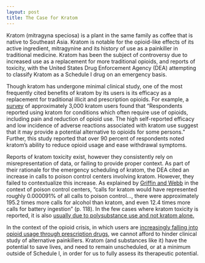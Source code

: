 ```yaml
---
layout: post
title: The Case for Kratom
---
```

Kratom (mitragyna speciosa) is a plant in the same family as coffee that is native to Southeast Asia. Kratom is notable for the opioid-like effects of its active ingredient, mitragynine and its history of use as a painkiller in traditional medicine. Kratom has been the subject of controversy due to increased use as a replacement for more traditional opioids, and reports of toxicity, with the United States Drug Enforcement Agency (DEA) attempting to classify Kratom as a Schedule I drug on an emergency basis.

Though kratom has undergone minimal clinical study, one of the most frequently cited benefits of kratom by its users is its efficacy as a replacement for traditional illicit and prescription opioids. For example, a [survey](https://www.sciencedirect.com/science/article/pii/S0376871619301966) of approximately 3,000 kratom users found that “Respondents reported using kratom for conditions which often require use of opioids, including pain and reduction of opioid use. The high self-reported efficacy and low incidence of adverse reactions associated with kratom use suggest that it may provide a potential alternative to opioids for some persons.” Further, this study reported that over 90 percent of respondents noted kratom’s ability to reduce opioid usage and ease withdrawal symptoms.

Reports of kratom toxicity exist, however they consistently rely on misrepresentation of data, or failing to provide proper context. As part of their rationale for the emergency scheduling of kratom, the DEA cited an increase in calls to poison control centers involving kratom. However, they failed to contextualize this increase. As explained by [Griffin and Webb](https://www.tandfonline.com/doi/full/10.1080/02791072.2017.1371363) in the context of poison control centers, “calls for kratom would have represented roughly 0.000091% of all calls to poison control…, there were approximately 195.2 times more calls for alcohol than kratom, and even 12.4 times more calls for battery ingestion” (p. 118). In the few cases where kratom toxicity is reported, it is also [usually due to polysubstance use and not kratom alone.](https://accpjournals.onlinelibrary.wiley.com/doi/full/10.1002/phar.2336)

In the context of the opioid crisis, in which users are [increasingly falling into opioid usage through prescription drugs](http://explore.bl.uk/primo_library/libweb/action/display.do?tabs=detailsTab&gathStatTab=true&ct=display&fn=search&doc=ETOCRN358424350&indx=1&recIds=ETOCRN358424350), we cannot afford to hinder clinical study of alternative painkillers. Kratom (and substances like it) have the potential to save lives, and need to remain unscheduled, or at a minimum outside of Schedule I, in order for us to fully assess its therapeutic potential.

